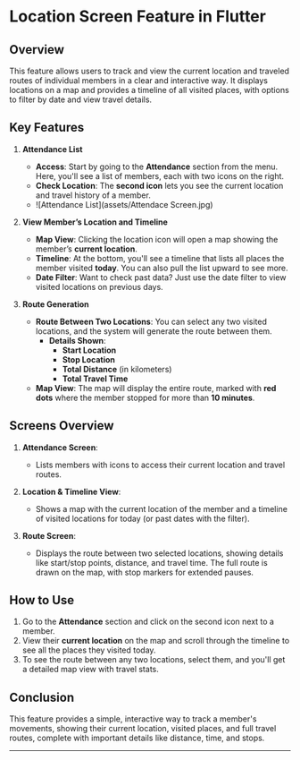 # Location Screen Feature in Flutter

## Overview
This feature allows users to track and view the current location and traveled routes of individual members in a clear and interactive way. It displays locations on a map and provides a timeline of all visited places, with options to filter by date and view travel details.

## Key Features

1. **Attendance List**  
   - **Access**: Start by going to the **Attendance** section from the menu. Here, you'll see a list of members, each with two icons on the right.
   - **Check Location**: The **second icon** lets you see the current location and travel history of a member.
   - ![Attendance List](assets/Attendace Screen.jpg)

2. **View Member’s Location and Timeline**  
   - **Map View**: Clicking the location icon will open a map showing the member’s **current location**.
   - **Timeline**: At the bottom, you'll see a timeline that lists all places the member visited **today**. You can also pull the list upward to see more.
   - **Date Filter**: Want to check past data? Just use the date filter to view visited locations on previous days.

3. **Route Generation**  
   - **Route Between Two Locations**: You can select any two visited locations, and the system will generate the route between them.
     - **Details Shown**:
       - **Start Location**
       - **Stop Location**
       - **Total Distance** (in kilometers)
       - **Total Travel Time**
   - **Map View**: The map will display the entire route, marked with **red dots** where the member stopped for more than **10 minutes**.

## Screens Overview

1. **Attendance Screen**:  
   - Lists members with icons to access their current location and travel routes.

2. **Location & Timeline View**:  
   - Shows a map with the current location of the member and a timeline of visited locations for today (or past dates with the filter).

3. **Route Screen**:  
   - Displays the route between two selected locations, showing details like start/stop points, distance, and travel time. The full route is drawn on the map, with stop markers for extended pauses.

## How to Use

1. Go to the **Attendance** section and click on the second icon next to a member.
2. View their **current location** on the map and scroll through the timeline to see all the places they visited today.
3. To see the route between any two locations, select them, and you'll get a detailed map view with travel stats.

## Conclusion
This feature provides a simple, interactive way to track a member's movements, showing their current location, visited places, and full travel routes, complete with important details like distance, time, and stops.

---
